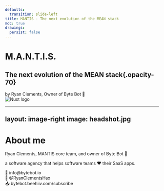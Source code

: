 ```yaml
---
defaults:
  transition: slide-left
title: MANTIS - The next evolution of the MEAN stack
mdc: true
drawings:
  persist: false
---
```



# M.A.N.T.I.S.
## The next evolution of the MEAN stack{.opacity-70}

<div class="mt-5">
<span class="opacity-70">by Ryan Clements, Owner of </span><span class="accent">Byte Bot</span> 🤖
</div>

<img src="/tech-logos/nuxt-logo.svg" alt="Nuxt logo" class="background"/>

---
layout: image-right
image: headshot.jpg
---

# About me

<v-clicks>

<div>Ryan Clements, MANTIS core team, and owner of <span class="accent">Byte Bot</span> 🤖</div>

<span class="opacity-80">a software agency that helps software teams ❤️ their SaaS apps.</span>

<div class="flex flex-col gap-2 mt-6">

<div>📧 info@bytebot.io</div>
<div>🐤 @RyanClementsHax</div>
<div>📥 bytebot.beehiiv.com/subscribe</div>

</div>

</v-clicks>
